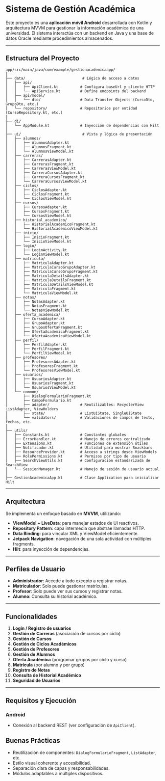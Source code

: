 
# Sistema de Gestión Académica

Este proyecto es una **aplicación móvil Android** desarrollada con Kotlin y arquitectura MVVM para gestionar la información académica de una universidad. El sistema interactúa con un backend en Java y una base de datos Oracle mediante procedimientos almacenados.

---

## Estructura del Proyecto

```
app/src/main/java/com/example/gestionacademicaapp/
│
├── data/                          # Lógica de acceso a datos
│   ├── api/
│   │   ├── ApiClient.kt          # Configura baseUrl y cliente HTTP
│   │   └── ApiService.kt         # Define endpoints del backend
│   ├── api/model/
│   │   └── dto/                  # Data Transfer Objects (CursoDto, GrupoDto, etc.)
│   └── repository/               # Repositorios por entidad (CursoRepository.kt, etc.)
│
├── di/
│   └── AppModule.kt              # Inyección de dependencias con Hilt
│
├── ui/                            # Vista y lógica de presentación
│   ├── alumnos/
│   │   ├── AlumnosAdapter.kt
│   │   ├── AlumnosFragment.kt
│   │   └── AlumnosViewModel.kt
│   ├── carreras/
│   │   ├── CarrerasAdapter.kt
│   │   ├── CarrerasFragment.kt
│   │   ├── CarrerasViewModel.kt
│   │   ├── CarreraCursosAdapter.kt
│   │   ├── CarreraCursosFragment.kt
│   │   └── CarreraCursosViewModel.kt
│   ├── ciclos/
│   │   ├── CiclosAdapter.kt
│   │   ├── CiclosFragment.kt
│   │   └── CiclosViewModel.kt
│   ├── cursos/
│   │   ├── CursosAdapter.kt
│   │   ├── CursosFragment.kt
│   │   └── CursosViewModel.kt
│   ├── historial_academico/
│   │   ├── HistorialAcademicoFragment.kt
│   │   └── HistorialAcademicoViewModel.kt
│   ├── inicio/
│   │   ├── InicioFragment.kt
│   │   └── InicioViewModel.kt
│   ├── login/
│   │   ├── LoginActivity.kt
│   │   └── LoginViewModel.kt
│   ├── matricula/
│   │   ├── MatriculaAdapter.kt
│   │   ├── MatriculaCursoGrupoAdapter.kt
│   │   ├── MatriculaCursoGrupoFragment.kt
│   │   ├── MatriculaDetailsAdapter.kt
│   │   ├── MatriculaDetailsFragment.kt
│   │   ├── MatriculaDetailsViewModel.kt
│   │   ├── MatriculaFragment.kt
│   │   └── MatriculaViewModel.kt
│   ├── notas/
│   │   ├── NotasAdapter.kt
│   │   ├── NotasFragment.kt
│   │   └── NotasViewModel.kt
│   ├── oferta_academica/
│   │   ├── CursoAdapter.kt
│   │   ├── GrupoAdapter.kt
│   │   ├── GruposOfertaFragment.kt
│   │   ├── OfertaAcademicaFragment.kt
│   │   └── OfertaAcademicaViewModel.kt
│   ├── perfil/
│   │   ├── PerfilAdapter.kt
│   │   ├── PerfilFragment.kt
│   │   └── PerfilViewModel.kt
│   ├── profesores/
│   │   ├── ProfesoresAdapter.kt
│   │   ├── ProfesoresFragment.kt
│   │   └── ProfesoresViewModel.kt
│   ├── usuarios/
│   │   ├── UsuariosAdapter.kt
│   │   ├── UsuariosFragment.kt
│   │   └── UsuariosViewModel.kt
│   └── common/
│       ├── DialogFormularioFragment.kt
│       ├── CampoFormulario.kt
│       ├── adapter/              # Reutilizables: RecyclerView ListAdapter, ViewHolders
│       ├── state/                # ListUiState, SingleUiState
│       └── validators/           # Validaciones de campos de texto, fechas, etc.
│
├── utils/
│   ├── Constants.kt              # Constantes globales
│   ├── ErrorHandler.kt           # Manejo de errores centralizado
│   ├── Extensions.kt             # Funciones de extensión útiles
│   ├── Notificador.kt            # Utilidad para mostrar Snackbars
│   ├── ResourceProvider.kt       # Acceso a strings desde ViewModels
│   ├── RolePermissions.kt        # Permisos por tipo de usuario
│   ├── SearchViewUtils.kt        # Configuración estandarizada de SearchView
│   └── SessionManager.kt         # Manejo de sesión de usuario actual
│
├── GestionAcademicaApp.kt        # Clase Application para inicializar Hilt
```

---

## Arquitectura

Se implementa un enfoque basado en **MVVM**, utilizando:

- **ViewModel + LiveData**: para manejar estados de UI reactivos.
- **Repository Pattern**: capa intermedia que abstrae llamadas HTTP.
- **Data Binding**: para vincular XML y ViewModel eficientemente.
- **Jetpack Navigation**: navegación de una sola actividad con múltiples fragments.
- **Hilt**: para inyección de dependencias.

---

## Perfiles de Usuario

- **Administrador**: Accede a todo excepto a registrar notas.
- **Matriculador**: Solo puede gestionar matrículas.
- **Profesor**: Solo puede ver sus cursos y registrar notas.
- **Alumno**: Consulta su historial académico.

---

## Funcionalidades

1. **Login / Registro de usuarios**
2. **Gestión de Carreras** (asociación de cursos por ciclo)
3. **Gestión de Cursos**
4. **Gestión de Ciclos Académicos**
5. **Gestión de Profesores**
6. **Gestión de Alumnos**
7. **Oferta Académica** (programar grupos por ciclo y curso)
8. **Matrícula** (por alumno y por grupo)
9. **Registro de Notas**
10. **Consulta de Historial Académico**
11. **Seguridad de Usuarios**

---

## Requisitos y Ejecución

### Android

- Conexión al backend REST (ver configuración de `ApiClient`).

## Buenas Prácticas

- Reutilización de componentes: `DialogFormularioFragment`, `ListAdapter`, etc.
- Estilo visual coherente y accesibilidad.
- Separación clara de capas y responsabilidades.
- Módulos adaptables a múltiples dispositivos.
